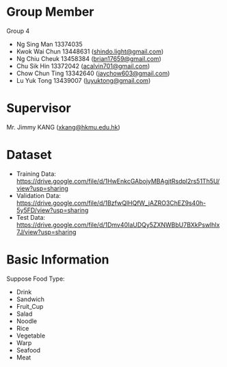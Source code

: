 # Group Member
Group 4
- Ng Sing Man 13374035
- Kwok Wai Chun 13448631 (shindo.light@gmail.com)
- Ng Chiu Cheuk 13458384 (brian17659@gmail.com)
- Chu Sik Hin 13372042 (acalvin701@gmail.com)
- Chow Chun Ting 13342640 (jaychow603@gmail.com)
- Lu Yuk Tong 13439007 (luyuktong@gmail.com)

# Supervisor
Mr. Jimmy KANG (xkang@hkmu.edu.hk)

# Dataset
- Training Data: https://drive.google.com/file/d/1HwEnkcGAbojyMBAgjtRsdpl2rs51Th5U/view?usp=sharing
- Validation Data: https://drive.google.com/file/d/1BzfwQlHQfW_jAZRO3ChEZ9s40h-5y5FD/view?usp=sharing
- Test Data: https://drive.google.com/file/d/1Dmv40IaUDQy5ZXNWBbU7BXkPswlhlx7J/view?usp=sharing

# Basic Information
Suppose Food Type: 
- Drink
- Sandwich
- Fruit_Cup
- Salad
- Noodle
- Rice
- Vegetable
- Warp
- Seafood
- Meat
